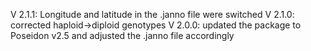 V 2.1.1: Longitude and latitude in the .janno file were switched
V 2.1.0: corrected haploid->diploid genotypes
V 2.0.0: updated the package to Poseidon v2.5 and adjusted the .janno file accordingly
